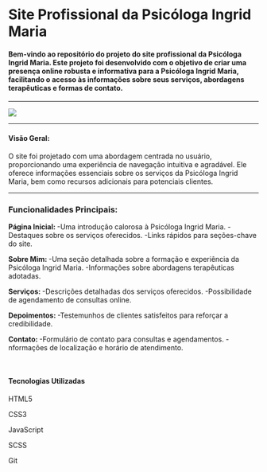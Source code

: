 <h1>Site Profissional da Psicóloga Ingrid Maria</h1>
<h4>
    Bem-vindo ao repositório do projeto do site profissional da Psicóloga Ingrid Maria. Este projeto foi desenvolvido com o objetivo de criar uma presença online robusta e informativa para a Psicóloga Ingrid Maria, facilitando o acesso às informações sobre seus serviços, abordagens terapêuticas e formas de contato.
</h4>
<hr/>
<img src=".assets/img/thumb.jpg">

<hr/>

<h4>Visão Geral:</h4>
<p>
  O site foi projetado com uma abordagem centrada no usuário, proporcionando uma experiência de navegação intuitiva e agradável. Ele oferece informações essenciais sobre os serviços da Psicóloga Ingrid Maria, bem como recursos adicionais para potenciais clientes.
</p>

<hr/>

<h3>Funcionalidades Principais:</h3>
<p>
  <strong>
    Página Inicial:
  </strong>
  -Uma introdução calorosa à Psicóloga Ingrid Maria.
  -Destaques sobre os serviços oferecidos.
  -Links rápidos para seções-chave do site.
</p>
<p>
  <strong>
    Sobre Mim:
  </strong>
  -Uma seção detalhada sobre a formação e experiência da Psicóloga Ingrid Maria.
  -Informações sobre abordagens terapêuticas adotadas.
</p>
<p>
  <strong>
    Serviços:
  </strong>
  -Descrições detalhadas dos serviços oferecidos.
  -Possibilidade de agendamento de consultas online.
</p>
<p>
  <strong>
    Depoimentos:
  </strong>
  -Testemunhos de clientes satisfeitos para reforçar a credibilidade.
</p>
<p>
  <strong>
    Contato:
  </strong>
  -Formulário de contato para consultas e agendamentos.
  -nformações de localização e horário de atendimento.
</p>

<br/>

<h4>Tecnologias Utilizadas</h4>
<p>HTML5</p>
<p>CSS3</p>
<p>JavaScript</p>
<p>SCSS</p>
<p>Git</p>
